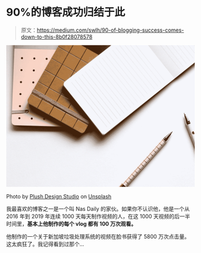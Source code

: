 # 90%的博客成功归结于此

> 原文：<https://medium.com/swlh/90-of-blogging-success-comes-down-to-this-8b0f28078578>

![](img/7bd6174123277a5851defb03a99f45eb.png)

Photo by [Plush Design Studio](https://unsplash.com/@plushdesignstudio?utm_source=medium&utm_medium=referral) on [Unsplash](https://unsplash.com?utm_source=medium&utm_medium=referral)

我最喜欢的博客之一是一个叫 Nas Daily 的家伙。如果你不认识他，他是一个从 2016 年到 2019 年连续 1000 天每天制作视频的人，在这 1000 天视频的后一半时间里，**基本上他制作的每个 vlog 都有 100 万次观看。**

他制作的一个关于新加坡垃圾处理系统的视频在脸书获得了 5800 万次点击量。这太疯狂了。我记得看到过那个…